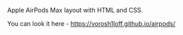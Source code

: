 Apple AirPods Max layout with HTML and CSS.

You can look it here - https://vorosh1loff.github.io/airpods/
